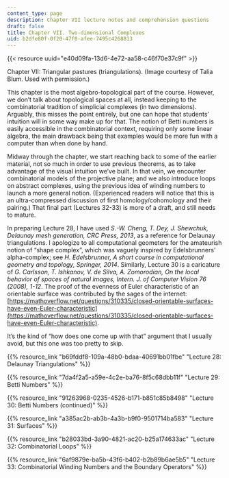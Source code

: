 ```yaml
---
content_type: page
description: Chapter VII lecture notes and comprehension questions
draft: false
title: Chapter VII. Two-dimensional Complexes
uid: b2dfe80f-0f20-47f0-afee-7495c4268813
---
```

{{< resource uuid="e40d09fa-13d6-4e72-aa58-c46f70e37c9f" >}}

Chapter VII: Triangular pastures (triangulations). (Image courtesy of Talia Blum. Used with permission.)

This chapter is the most algebro-topological part of the course. However, we don’t talk about topological spaces at all, instead keeping to the combinatorial tradition of simplicial complexes (in two dimensions). Arguably, this misses the point entirely, but one can hope that students’ intuition will in some way make up for that. The notion of Betti numbers is easily accessible in the combinatorial context, requiring only some linear algebra, the main drawback being that examples would be more fun with a computer than when done by hand.

Midway through the chapter, we start reaching back to some of the earlier material, not so much in order to use previous theorems, as to take advantage of the visual intuition we’ve built. In that vein, we encounter combinatorial models of the projective plane; and we also introduce loops on abstract complexes, using the previous idea of winding numbers to launch a more general notion. (Experienced readers will notice that this is an ultra-compressed discussion of first homology/cohomology and their pairing.) That final part (Lectures 32-33) is more of a draft, and still needs to mature.

In preparing Lecture 28, I have used *S.-W. Cheng, T. Dey, J. Shewchuk, Delaunay mesh generation, CRC Press, 2013*, as a reference for Delaunay triangulations. I apologize to all computational geometers for the amateurish notion of “shape complex”, which was vaguely inspired by Edelsbrunners’ alpha-complex; see *H. Edelsbrunner, A short course in computational geometry and topology, Springer, 2014*. Similarly, Lecture 30 is a caricature of *G. Carlsson, T. Ishkanov, V. de Silva, A. Zomorodian, On the local behavior of spaces of natural images, Intern. J. of Computer Vision 76 (2008), 1-12*. The proof of the evenness of Euler characteristic of an orientable surface was contributed by the sages of the internet: [https://mathoverflow.net/questions/310335/closed-orientable-surfaces-have-even-Euler-characteristic](https://mathoverflow.net/questions/310335/closed-orientable-surfaces-have-even-Euler-characteristic).

It’s the kind of “how does one come up with that” argument that I usually avoid, but this one was too pretty to skip.

{{% resource_link "b69fddf8-109a-48b0-bdaa-40691bb01fbe" "Lecture 28: Delaunay Triangulations" %}}

{{% resource_link "7da4f2a5-a59e-4c2e-ba76-8f5c68dbb11f" "Lecture 29: Betti Numbers" %}}

{{% resource_link "91263968-0235-4526-b171-b851c85b8498" "Lecture 30: Betti Numbers (continued)" %}}

{{% resource_link "a385ac2b-ab3b-4a3b-b9f0-9501714ba583" "Lecture 31: Surfaces" %}}

{{% resource_link "b28033bd-3a90-4821-ac20-b25a174633ac" "Lecture 32: Combinatorial Loops" %}}

{{% resource_link "6af9879e-ba5b-43f6-b402-b2b89b6ae5b5" "Lecture 33: Combinatorial Winding Numbers and the Boundary Operators" %}}